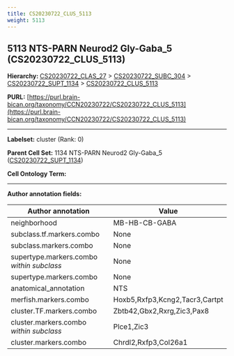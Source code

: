 ```yaml
---
title: CS20230722_CLUS_5113
weight: 5113
---
```

## 5113 NTS-PARN Neurod2 Gly-Gaba_5 (CS20230722_CLUS_5113)
<b>Hierarchy: </b>
[CS20230722_CLAS_27](../CS20230722_CLAS_27) >
[CS20230722_SUBC_304](../CS20230722_SUBC_304) >
[CS20230722_SUPT_1134](../CS20230722_SUPT_1134) >
[CS20230722_CLUS_5113](../CS20230722_CLUS_5113)

**PURL:** [https://purl.brain-bican.org/taxonomy/CCN20230722/CS20230722_CLUS_5113](https://purl.brain-bican.org/taxonomy/CCN20230722/CS20230722_CLUS_5113)

---


**Labelset:** cluster (Rank: 0)

**Parent Cell Set:** 1134 NTS-PARN Neurod2 Gly-Gaba_5 ([CS20230722_SUPT_1134](../CS20230722_SUPT_1134))



**Cell Ontology Term:** 

[MARKER GENES.]: #


---

[TRANSFERRED ANNOTATIONS.]: #


[AUTHOR ANNOTATION FIELDS.]: #


**Author annotation fields:**

| Author annotation | Value |
|-------------------|-------|
|neighborhood|MB-HB-CB-GABA|
|subclass.tf.markers.combo|None|
|subclass.markers.combo|None|
|supertype.markers.combo _within subclass_|None|
|supertype.markers.combo|None|
|anatomical_annotation|NTS|
|merfish.markers.combo|Hoxb5,Rxfp3,Kcng2,Tacr3,Cartpt|
|cluster.TF.markers.combo|Zbtb42,Gbx2,Rxrg,Zic3,Pax8|
|cluster.markers.combo _within subclass_|Plce1,Zic3|
|cluster.markers.combo|Chrdl2,Rxfp3,Col26a1|
